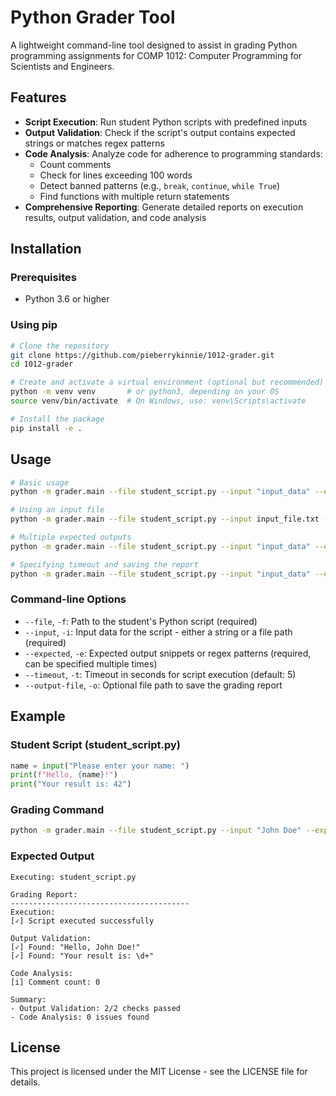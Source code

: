 # Python Grader Tool

A lightweight command-line tool designed to assist in grading Python programming assignments for COMP 1012: Computer Programming for Scientists and Engineers.

## Features

- **Script Execution**: Run student Python scripts with predefined inputs
- **Output Validation**: Check if the script's output contains expected strings or matches regex patterns
- **Code Analysis**: Analyze code for adherence to programming standards:
  - Count comments
  - Check for lines exceeding 100 words
  - Detect banned patterns (e.g., `break`, `continue`, `while True`)
  - Find functions with multiple return statements
- **Comprehensive Reporting**: Generate detailed reports on execution results, output validation, and code analysis

## Installation

### Prerequisites

- Python 3.6 or higher

### Using pip

```bash
# Clone the repository
git clone https://github.com/pieberrykinnie/1012-grader.git
cd 1012-grader

# Create and activate a virtual environment (optional but recommended)
python -m venv venv       # or python3, depending on your OS
source venv/bin/activate  # On Windows, use: venv\Scripts\activate

# Install the package
pip install -e .
```

## Usage

```bash
# Basic usage
python -m grader.main --file student_script.py --input "input_data" --expected "Expected output"

# Using an input file
python -m grader.main --file student_script.py --input input_file.txt --expected "Expected output"

# Multiple expected outputs
python -m grader.main --file student_script.py --input "input_data" --expected "Pattern 1" --expected "Pattern 2"

# Specifying timeout and saving the report
python -m grader.main --file student_script.py --input "input_data" --expected "Expected output" --timeout 10 --output-file report.txt
```

### Command-line Options

- `--file`, `-f`: Path to the student's Python script (required)
- `--input`, `-i`: Input data for the script - either a string or a file path (required)
- `--expected`, `-e`: Expected output snippets or regex patterns (required, can be specified multiple times)
- `--timeout`, `-t`: Timeout in seconds for script execution (default: 5)
- `--output-file`, `-o`: Optional file path to save the grading report

## Example

### Student Script (student_script.py)

```python
name = input("Please enter your name: ")
print(f"Hello, {name}!")
print("Your result is: 42")
```

### Grading Command

```bash
python -m grader.main --file student_script.py --input "John Doe" --expected "Hello, John Doe!" --expected "Your result is: \d+"
```

### Expected Output

```
Executing: student_script.py

Grading Report:
----------------------------------------
Execution:
[✓] Script executed successfully

Output Validation:
[✓] Found: "Hello, John Doe!"
[✓] Found: "Your result is: \d+"

Code Analysis:
[i] Comment count: 0

Summary:
- Output Validation: 2/2 checks passed
- Code Analysis: 0 issues found
```

## License

This project is licensed under the MIT License - see the LICENSE file for details. 